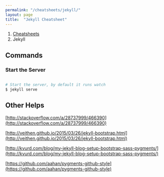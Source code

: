 ```yaml
---
permalink: "/cheatsheets/jekyll/"
layout: page
title:  "Jekyll Cheatsheet"
---
```


<ol class="breadcrumb">
  <li><a href="/cheatsheets">Cheatsheets</a></li>
  <li>Jekyll</li>
</ol>

## Commands

### Start the Server

```sh

# Start the server, by default it runs watch
$ jekyll serve

```


## Other Helps

[http://stackoverflow.com/a/28737999/466390](http://stackoverflow.com/a/28737999/466390)

[http://veithen.github.io/2015/03/26/jekyll-bootstrap.html](http://veithen.github.io/2015/03/26/jekyll-bootstrap.html)

[http://kvurd.com/blog/my-jekyll-blog-setup-bootstrap-sass-pygments/](http://kvurd.com/blog/my-jekyll-blog-setup-bootstrap-sass-pygments/)

[https://github.com/aahan/pygments-github-style](https://github.com/aahan/pygments-github-style)